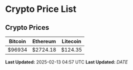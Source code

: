# Crypto Price List

## Crypto Prices
| Bitcoin | Ethereum | Litecoin |
| ------- | -------- | -------- |
| $96934 | $2724.18 | $124.35 |
**Last Updated:** 2025-02-13 04:57 UTC
**Last Updated:** $DATE$
